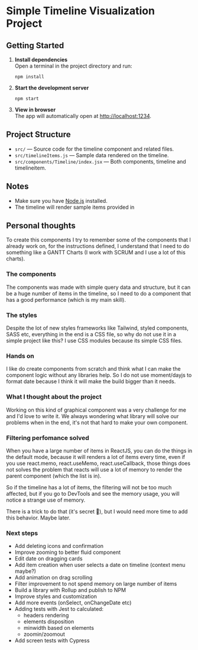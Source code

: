 # Simple Timeline Visualization Project

## Getting Started

1. **Install dependencies**  
   Open a terminal in the project directory and run:
   ```
   npm install
   ```

2. **Start the development server**  
   ```
   npm start
   ```

3. **View in browser**  
   The app will automatically open at [http://localhost:1234](http://localhost:1234).

## Project Structure

- `src/` — Source code for the timeline component and related files.
- `src/timelineItems.js` — Sample data rendered on the timeline.
- `src/components/Timeline/index.jsx` — Both components, timeline and timelineitem.

## Notes

- Make sure you have [Node.js](https://nodejs.org/) installed.
- The timeline will render sample items provided in

## Personal thoughts

To create this components I try to remember some of the components that I already work on, for the instructions defined, I understand that I need to do something like a GANTT Charts (I work with SCRUM and I use a lot of this charts).

### The components
The components was made with simple query data and structure, but it can be a huge number of items in the timeline, so I need to do a component that has a good performance (which is my main skill).

### The styles
Despite the lot of new styles frameworks like Tailwind, styled components, SASS etc, everything in the end is a CSS file, so why do not use it in a simple project like this? I use CSS modules because its simple CSS files.

### Hands on
I like do create components from scratch and think what I can make the component logic without any libraries help. So I do not use moment/dayjs to format date because I think it will make the build bigger than it needs.

### What I thought about the project
Working on this kind of graphical component was a very challenge for me and I'd love to write it. We always wondering what library will solve our problems when in the end, it's not that hard to make your own component.

### Filtering perfomance solved

When you have a large number of items in ReactJS, you can do the things in the default mode, because it will renders a lot of items every time, even if you use react.memo, react.useMemo, react.useCallback, those things does not solves the problem that reacts will use a lot of memory to render the parent component (which the list is in).

So if the timeline has a lot of items, the filtering will not be too much affected, but if you go to DevTools and see the memory usage, you will notice a strange use of memory.

There is a trick to do that (it's secret &#129323;), but I would need more time to add this behavior. Maybe later.

### Next steps

- Add deleting icons and confirmation
- Improve zooming to better fluid component
- Edit date on dragging cards
- Add item creation when user selects a date on timeline (context menu maybe?)
- Add animation on drag scrolling
- Filter improvement to not spend memory on large number of items
- Build a library with Rollup and publish to NPM
- Improve styles and customization
- Add more events (onSelect, onChangeDate etc)
- Adding tests with Jest to calculated: 
   - headers rendering
   - elements disposition
   - minwidth based on elements
   - zoomin/zoomout
- Add screen tests with Cypress